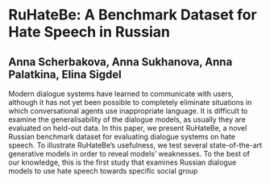 # RuHateBe: A Benchmark Dataset for Hate Speech in Russian
## Anna Scherbakova, Anna Sukhanova, Anna Palatkina,  Elina Sigdel

Modern dialogue systems have learned to communicate with users, although it has not yet been possible to completely eliminate situations in which conversational agents use inappropriate language. It is difficult to examine the generalisability of the dialogue models, as usually they are evaluated on held-out data. In this paper, we present RuHateBe, a novel Russian benchmark dataset for evaluating dialogue systems on hate speech. To illustrate RuHateBe’s usefulness, we test several state-of-the-art generative models in order to reveal models’ weaknesses. To the best of our knowledge, this is the first study that examines Russian dialogue models to use hate speech towards specific social group
